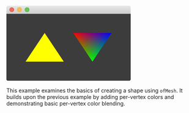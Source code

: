 ![screenshot](screenshot.png)

This example examines the basics of creating a shape using `ofMesh`. It builds upon the previous example by adding per-vertex colors and demonstrating basic per-vertex color blending.
